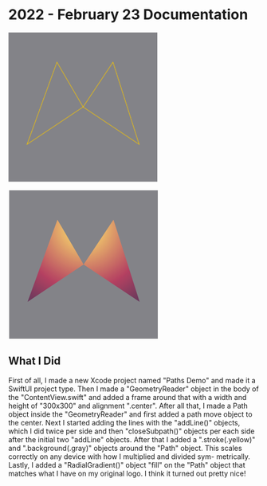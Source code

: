 # 2022 - February 23 Documentation

![Without Gradient](Images/Screenshot.png)

![With Gradient](Images/Screenshot2.png)

## What I Did

First of all, I made a new Xcode project named "Paths Demo" and made it a SwiftUI project type. Then I made a "GeometryReader" object in the body of the "ContentView.swift" and added
a frame around that with a width and height of "300x300" and alignment ".center". After all that, I made a Path object inside the "GeometryReader" and first added a path move object
to the center. Next I started adding the lines with the "addLine()" objects, which I did twice per side and then "closeSubpath()" objects per each side after the initial two "addLine"
objects. After that I added a ".stroke(.yellow)" and ".background(.gray)" objects around the "Path" object. This scales correctly on any device with how I multiplied and divided sym-
metrically. Lastly, I added a "RadialGradient()" object "fill" on the "Path" object that matches what I have on my original logo. I think it turned out pretty nice!
